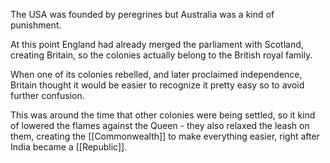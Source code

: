 The USA was founded by peregrines but Australia was a kind of punishment.

At this point England had already merged the parliament with Scotland, creating Britain, so the colonies actually belong to the British royal family.

When one of its colonies rebelled, and later proclaimed independence, Britain thought it would be easier to recognize it pretty easy so to avoid further confusion.

This was around the time that other colonies were being settled, so it kind of lowered the flames against the Queen - they also relaxed the leash on them, creating the [[Commonwealth]] to make everything easier, right after India became a [[Republic]].